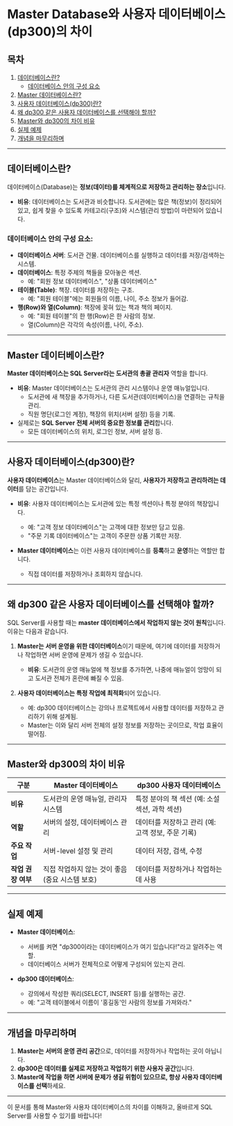 # Master Database와 사용자 데이터베이스(dp300)의 차이

## 목차
1. [데이터베이스란?](#데이터베이스란)
   - [데이터베이스 안의 구성 요소](#데이터베이스-안의-구성-요소)
2. [Master 데이터베이스란?](#master-데이터베이스란)
3. [사용자 데이터베이스(dp300)란?](#사용자-데이터베이스dp300란)
4. [왜 dp300 같은 사용자 데이터베이스를 선택해야 할까?](#왜-dp300-같은-사용자-데이터베이스를-선택해야-할까)
5. [Master와 dp300의 차이 비유](#master와-dp300의-차이-비유)
6. [실제 예제](#실제-예제)
7. [개념을 마무리하며](#개념을-마무리하며)

---

## 데이터베이스란?
데이터베이스(Database)는 **정보(데이터)를 체계적으로 저장하고 관리하는 장소**입니다.

- **비유**: 데이터베이스는 도서관과 비슷합니다. 도서관에는 많은 책(정보)이 정리되어 있고, 쉽게 찾을 수 있도록 카테고리(구조)와 시스템(관리 방법)이 마련되어 있습니다.

### 데이터베이스 안의 구성 요소:
- **데이터베이스 서버**: 도서관 건물. 데이터베이스를 실행하고 데이터를 저장/검색하는 시스템.
- **데이터베이스**: 특정 주제의 책들을 모아놓은 섹션.
  - 예: "회원 정보 데이터베이스", "상품 데이터베이스"
- **테이블(Table)**: 책장. 데이터를 저장하는 구조.
  - 예: "회원 테이블"에는 회원들의 이름, 나이, 주소 정보가 들어감.
- **행(Row)와 열(Column)**: 책장에 꽂혀 있는 책과 책의 페이지.
  - 예: "회원 테이블"의 한 행(Row)은 한 사람의 정보.
  - 열(Column)은 각각의 속성(이름, 나이, 주소).

---

## Master 데이터베이스란?

**Master 데이터베이스는 SQL Server라는 도서관의 총괄 관리자** 역할을 합니다. 

- **비유**: Master 데이터베이스는 도서관의 관리 시스템이나 운영 매뉴얼입니다.
  - 도서관에 새 책장을 추가하거나, 다른 도서관(데이터베이스)을 연결하는 규칙을 관리.
  - 직원 명단(로그인 계정), 책장의 위치(서버 설정) 등을 기록.
- 실제로는 **SQL Server 전체 서버의 중요한 정보를 관리**합니다. 
  - 모든 데이터베이스의 위치, 로그인 정보, 서버 설정 등.

---

## 사용자 데이터베이스(dp300)란?

**사용자 데이터베이스**는 Master 데이터베이스와 달리, **사용자가 저장하고 관리하려는 데이터**를 담는 공간입니다.

- **비유**: 사용자 데이터베이스는 도서관에 있는 특정 섹션이나 특정 분야의 책장입니다.
  - 예: "고객 정보 데이터베이스"는 고객에 대한 정보만 담고 있음.
  - "주문 기록 데이터베이스"는 고객이 주문한 상품 기록만 저장.

- **Master 데이터베이스**는 이런 사용자 데이터베이스를 **등록**하고 **운영**하는 역할만 합니다. 
  - 직접 데이터를 저장하거나 조회하지 않습니다.

---

## 왜 dp300 같은 사용자 데이터베이스를 선택해야 할까?

SQL Server를 사용할 때는 **master 데이터베이스에서 작업하지 않는 것이 원칙**입니다. 이유는 다음과 같습니다.

1. **Master는 서버 운영을 위한 데이터베이스**이기 때문에, 여기에 데이터를 저장하거나 작업하면 서버 운영에 문제가 생길 수 있습니다.
   - **비유**: 도서관의 운영 매뉴얼에 책 정보를 추가하면, 나중에 매뉴얼이 엉망이 되고 도서관 전체가 혼란에 빠질 수 있음.

2. **사용자 데이터베이스는 특정 작업에 최적화**되어 있습니다.
   - 예: dp300 데이터베이스는 강의나 프로젝트에서 사용할 데이터를 저장하고 관리하기 위해 설계됨.
   - Master는 이와 달리 서버 전체의 설정 정보를 저장하는 곳이므로, 작업 효율이 떨어짐.

---

## Master와 dp300의 차이 비유

| **구분**           | **Master 데이터베이스**                                            | **dp300 사용자 데이터베이스**                         |
|--------------------|----------------------------------------------------------------|-----------------------------------------------------|
| **비유**           | 도서관의 운영 매뉴얼, 관리자 시스템                              | 특정 분야의 책 섹션 (예: 소설 섹션, 과학 섹션)         |
| **역할**           | 서버의 설정, 데이터베이스 관리                                   | 데이터를 저장하고 관리 (예: 고객 정보, 주문 기록)     |
| **주요 작업**       | 서버-level 설정 및 관리                                          | 데이터 저장, 검색, 수정                             |
| **작업 권장 여부**   | 직접 작업하지 않는 것이 좋음 (중요 시스템 보호)                  | 데이터를 저장하거나 작업하는 데 사용                 |

---

## 실제 예제

- **Master 데이터베이스**:
  - 서버를 켜면 "dp300이라는 데이터베이스가 여기 있습니다!"라고 알려주는 역할.
  - 데이터베이스 서버가 전체적으로 어떻게 구성되어 있는지 관리.

- **dp300 데이터베이스**:
  - 강의에서 작성한 쿼리(SELECT, INSERT 등)를 실행하는 공간.
  - 예: "고객 테이블에서 이름이 '홍길동'인 사람의 정보를 가져와라."

---

## 개념을 마무리하며

1. **Master는 서버의 운영 관리 공간**으로, 데이터를 저장하거나 작업하는 곳이 아닙니다.
2. **dp300은 데이터를 실제로 저장하고 작업하기 위한 사용자 공간**입니다.
3. **Master에 작업을 하면 서버에 문제가 생길 위험이 있으므로, 항상 사용자 데이터베이스를 선택**하세요.

---

이 문서를 통해 Master와 사용자 데이터베이스의 차이를 이해하고, 올바르게 SQL Server를 사용할 수 있기를 바랍니다!
